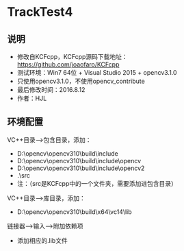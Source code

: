 ﻿# TrackTest4

说明
-----------

-   修改自KCFcpp，KCFcpp源码下载地址：https://github.com/joaofaro/KCFcpp
-   测试环境：Win7 64位 + Visual Studio 2015 + opencv3.1.0
-   只使用opencv3.1.0，不使用opencv_contribute
-   最后修改时间：2016.8.12
-   作者：HJL

环境配置
-----------
VC++目录-->包含目录，添加：
-   D:\opencv\opencv310\build\include
-   D:\opencv\opencv310\build\include\opencv
-   D:\opencv\opencv310\build\include\opencv2
-   .\src
-   注：（src是KCFcpp中的一个文件夹，需要添加进包含目录）

VC++目录-->库目录，添加：
-   D:\opencv\opencv310\build\x64\vc14\lib

链接器-->输入-->附加依赖项
-   添加相应的.lib文件

